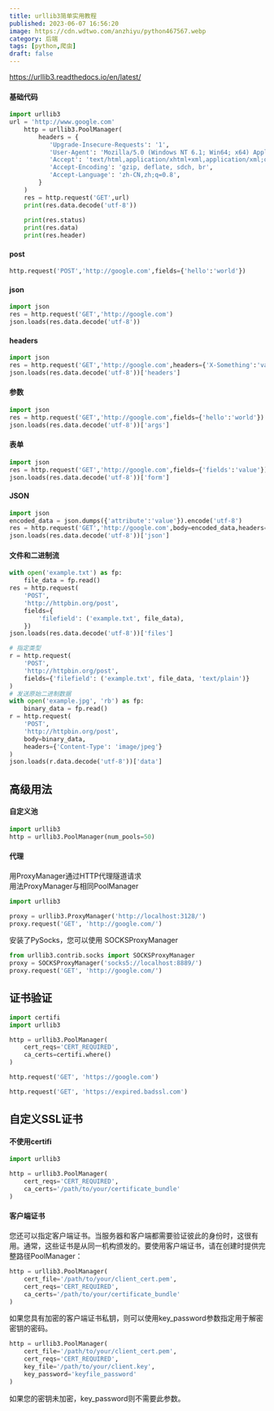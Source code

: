 ```yaml
---
title: urllib3简单实用教程
published: 2023-06-07 16:56:20
image: https://cdn.wdtwo.com/anzhiyu/python467567.webp
category: 后端
tags: [python,爬虫]
draft: false
---
```

https://urllib3.readthedocs.io/en/latest/
<!--more-->
####  基础代码
```python
import urllib3
url = 'http://www.google.com'
    http = urllib3.PoolManager(
        headers = {
           'Upgrade-Insecure-Requests': '1',
           'User-Agent': 'Mozilla/5.0 (Windows NT 6.1; Win64; x64) AppleWebKit/537.36 (KHTML, like Gecko) Chrome/58.0.3029.110 Safari/537.36',
           'Accept': 'text/html,application/xhtml+xml,application/xml;q=0.9,image/webp,*/*;q=0.8',
           'Accept-Encoding': 'gzip, deflate, sdch, br',
           'Accept-Language': 'zh-CN,zh;q=0.8',
        }
    )
    res = http.request('GET',url)
    print(res.data.decode('utf-8'))
    
    print(res.status)
    print(res.data)
    print(res.header)
```
####  post
```python
http.request('POST','http://google.com',fields={'hello':'world'})
```
####  json
```python
import json
res = http.request('GET','http://google.com')
json.loads(res.data.decode('utf-8'))
```
####  headers
```python
import json
res = http.request('GET','http://google.com',headers={'X-Something':'value'})
json.loads(res.data.decode('utf-8'))['headers']
```
####  参数
```python
import json
res = http.request('GET','http://google.com',fields={'hello':'world'})
json.loads(res.data.decode('utf-8'))['args']
```
####  表单
```python
import json
res = http.request('GET','http://google.com',fields={'fields':'value'})
json.loads(res.data.decode('utf-8'))['form']
```
####  JSON
```python
import json
encoded_data = json.dumps({'attribute':'value'}).encode('utf-8')
res = http.request('GET','http://google.com',body=encoded_data,headers={'Content-Type': 'application/json'})
json.loads(res.data.decode('utf-8'))['json']
```
####  文件和二进制流
```python
with open('example.txt') as fp:
    file_data = fp.read()
res = http.request(
    'POST',
    'http://httpbin.org/post',
    fields={
        'filefield': ('example.txt', file_data),
    })
json.loads(res.data.decode('utf-8'))['files']

# 指定类型
r = http.request(
    'POST',
    'http://httpbin.org/post',
    fields={'filefield': ('example.txt', file_data, 'text/plain')}
)
# 发送原始二进制数据
with open('example.jpg', 'rb') as fp:
	binary_data = fp.read()
r = http.request(
    'POST',
    'http://httpbin.org/post',
    body=binary_data,
    headers={'Content-Type': 'image/jpeg'}
)
json.loads(r.data.decode('utf-8'))['data']
```

## 高级用法

#### 自定义池
```python
import urllib3
http = urllib3.PoolManager(num_pools=50)

```
#### 代理
用ProxyManager通过HTTP代理隧道请求  
用法ProxyManager与相同PoolManager
```python
import urllib3

proxy = urllib3.ProxyManager('http://localhost:3128/')
proxy.request('GET', 'http://google.com/')
```
安装了PySocks，您可以使用 SOCKSProxyManager
```python
from urllib3.contrib.socks import SOCKSProxyManager
proxy = SOCKSProxyManager('socks5://localhost:8889/')
proxy.request('GET', 'http://google.com/')
```

## 证书验证

```python
import certifi
import urllib3

http = urllib3.PoolManager(
    cert_reqs='CERT_REQUIRED',
    ca_certs=certifi.where()
)
```
```python
http.request('GET', 'https://google.com')

http.request('GET', 'https://expired.badssl.com')
```
## 自定义SSL证书
#### 不使用certifi
```python
import urllib3

http = urllib3.PoolManager(
    cert_reqs='CERT_REQUIRED',
    ca_certs='/path/to/your/certificate_bundle'
)
```
#### 客户端证书
您还可以指定客户端证书。当服务器和客户端都需要验证彼此的身份时，这很有用。通常，这些证书是从同一机构颁发的。要使用客户端证书，请在创建时提供完整路径PoolManager：
```python
http = urllib3.PoolManager(
    cert_file='/path/to/your/client_cert.pem',
    cert_reqs='CERT_REQUIRED',
    ca_certs='/path/to/your/certificate_bundle'
)
```
如果您具有加密的客户端证书私钥，则可以使用key_password参数指定用于解密密钥的密码。
```python
http = urllib3.PoolManager(
    cert_file='/path/to/your/client_cert.pem',
    cert_reqs='CERT_REQUIRED',
    key_file='/path/to/your/client.key',
    key_password='keyfile_password'
)
```
如果您的密钥未加密，key_password则不需要此参数。









#
